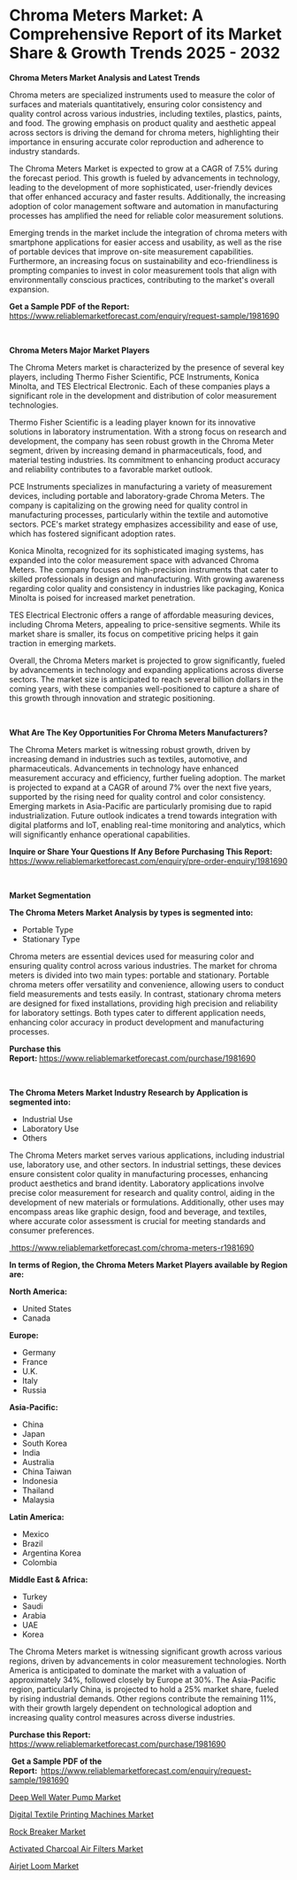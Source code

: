 <p><h1>Chroma Meters Market: A Comprehensive Report of its Market Share & Growth Trends 2025 - 2032</h1></p><p><strong>Chroma Meters Market Analysis and Latest Trends</strong></p>
<p><p>Chroma meters are specialized instruments used to measure the color of surfaces and materials quantitatively, ensuring color consistency and quality control across various industries, including textiles, plastics, paints, and food. The growing emphasis on product quality and aesthetic appeal across sectors is driving the demand for chroma meters, highlighting their importance in ensuring accurate color reproduction and adherence to industry standards.</p><p>The Chroma Meters Market is expected to grow at a CAGR of 7.5% during the forecast period. This growth is fueled by advancements in technology, leading to the development of more sophisticated, user-friendly devices that offer enhanced accuracy and faster results. Additionally, the increasing adoption of color management software and automation in manufacturing processes has amplified the need for reliable color measurement solutions.</p><p>Emerging trends in the market include the integration of chroma meters with smartphone applications for easier access and usability, as well as the rise of portable devices that improve on-site measurement capabilities. Furthermore, an increasing focus on sustainability and eco-friendliness is prompting companies to invest in color measurement tools that align with environmentally conscious practices, contributing to the market's overall expansion.</p></p>
<p><strong>Get a Sample PDF of the Report:&nbsp;</strong> <a href="https://www.reliablemarketforecast.com/enquiry/request-sample/1981690?utm_campaign=1110&utm_medium=2&utm_source=Github&utm_content=ia&utm_term=10042025&utm_id=chroma-meters">https://www.reliablemarketforecast.com/enquiry/request-sample/1981690</a></p>
<p>&nbsp;</p>
<p><strong>Chroma Meters Major Market Players</strong></p>
<p><p>The Chroma Meters market is characterized by the presence of several key players, including Thermo Fisher Scientific, PCE Instruments, Konica Minolta, and TES Electrical Electronic. Each of these companies plays a significant role in the development and distribution of color measurement technologies.</p><p>Thermo Fisher Scientific is a leading player known for its innovative solutions in laboratory instrumentation. With a strong focus on research and development, the company has seen robust growth in the Chroma Meter segment, driven by increasing demand in pharmaceuticals, food, and material testing industries. Its commitment to enhancing product accuracy and reliability contributes to a favorable market outlook.</p><p>PCE Instruments specializes in manufacturing a variety of measurement devices, including portable and laboratory-grade Chroma Meters. The company is capitalizing on the growing need for quality control in manufacturing processes, particularly within the textile and automotive sectors. PCE's market strategy emphasizes accessibility and ease of use, which has fostered significant adoption rates.</p><p>Konica Minolta, recognized for its sophisticated imaging systems, has expanded into the color measurement space with advanced Chroma Meters. The company focuses on high-precision instruments that cater to skilled professionals in design and manufacturing. With growing awareness regarding color quality and consistency in industries like packaging, Konica Minolta is poised for increased market penetration.</p><p>TES Electrical Electronic offers a range of affordable measuring devices, including Chroma Meters, appealing to price-sensitive segments. While its market share is smaller, its focus on competitive pricing helps it gain traction in emerging markets.</p><p>Overall, the Chroma Meters market is projected to grow significantly, fueled by advancements in technology and expanding applications across diverse sectors. The market size is anticipated to reach several billion dollars in the coming years, with these companies well-positioned to capture a share of this growth through innovation and strategic positioning.</p></p>
<p>&nbsp;</p>
<p><strong>What Are The Key Opportunities For Chroma Meters Manufacturers?</strong></p>
<p><p>The Chroma Meters market is witnessing robust growth, driven by increasing demand in industries such as textiles, automotive, and pharmaceuticals. Advancements in technology have enhanced measurement accuracy and efficiency, further fueling adoption. The market is projected to expand at a CAGR of around 7% over the next five years, supported by the rising need for quality control and color consistency. Emerging markets in Asia-Pacific are particularly promising due to rapid industrialization. Future outlook indicates a trend towards integration with digital platforms and IoT, enabling real-time monitoring and analytics, which will significantly enhance operational capabilities.</p></p>
<p><strong>Inquire or Share Your Questions If Any Before Purchasing This Report:</strong> <a href="https://www.reliablemarketforecast.com/enquiry/pre-order-enquiry/1981690?utm_campaign=1110&utm_medium=2&utm_source=Github&utm_content=ia&utm_term=10042025&utm_id=chroma-meters">https://www.reliablemarketforecast.com/enquiry/pre-order-enquiry/1981690</a></p>
<p>&nbsp;</p>
<p><strong>Market Segmentation</strong></p>
<p><strong>The Chroma Meters Market Analysis by types is segmented into:</strong></p>
<p><ul><li>Portable Type</li><li>Stationary Type</li></ul></p>
<p><p>Chroma meters are essential devices used for measuring color and ensuring quality control across various industries. The market for chroma meters is divided into two main types: portable and stationary. Portable chroma meters offer versatility and convenience, allowing users to conduct field measurements and tests easily. In contrast, stationary chroma meters are designed for fixed installations, providing high precision and reliability for laboratory settings. Both types cater to different application needs, enhancing color accuracy in product development and manufacturing processes.</p></p>
<p><strong>Purchase this Report:&nbsp;</strong><a href="https://www.reliablemarketforecast.com/purchase/1981690?utm_campaign=1110&utm_medium=2&utm_source=Github&utm_content=ia&utm_term=10042025&utm_id=chroma-meters">https://www.reliablemarketforecast.com/purchase/1981690</a></p>
<p>&nbsp;</p>
<p><strong>The Chroma Meters Market Industry Research by Application is segmented into:</strong></p>
<p><ul><li>Industrial Use</li><li>Laboratory Use</li><li>Others</li></ul></p>
<p><p>The Chroma Meters market serves various applications, including industrial use, laboratory use, and other sectors. In industrial settings, these devices ensure consistent color quality in manufacturing processes, enhancing product aesthetics and brand identity. Laboratory applications involve precise color measurement for research and quality control, aiding in the development of new materials or formulations. Additionally, other uses may encompass areas like graphic design, food and beverage, and textiles, where accurate color assessment is crucial for meeting standards and consumer preferences.</p></p>
<p><a href="https://www.reliablemarketforecast.com/chroma-meters-r1981690?utm_campaign=1110&utm_medium=2&utm_source=Github&utm_content=ia&utm_term=10042025&utm_id=chroma-meters">&nbsp;https://www.reliablemarketforecast.com/chroma-meters-r1981690</a></p>
<p><strong>In terms of Region, the Chroma Meters Market Players available by Region are:</strong></p>
<p>
    <p> <strong> North America: </strong>
        <ul>
            <li>United States</li>
            <li>Canada</li>
        </ul>
        </p> 
    <p> <strong> Europe: </strong>
        <ul>
            <li>Germany</li>
            <li>France</li>
            <li>U.K.</li>
            <li>Italy</li>
            <li>Russia</li>
        </ul>
        </p> 
    <p> <strong> Asia-Pacific: </strong>
        <ul>
            <li>China</li>
            <li>Japan</li>
            <li>South Korea</li>
            <li>India</li>
            <li>Australia</li>
            <li>China Taiwan</li>
            <li>Indonesia</li>
            <li>Thailand</li>
            <li>Malaysia</li>
        </ul>
        </p> 
    <p> <strong> Latin America: </strong>
        <ul>
            <li>Mexico</li>
            <li>Brazil</li>
            <li>Argentina Korea</li>
            <li>Colombia</li>
        </ul>
        </p> 
    <p> <strong> Middle East & Africa: </strong>
        <ul>
            <li>Turkey</li>
            <li>Saudi</li>
            <li>Arabia</li>
            <li>UAE</li>
            <li>Korea</li>
        </ul>
    </p>
    </p>
<p><p>The Chroma Meters market is witnessing significant growth across various regions, driven by advancements in color measurement technologies. North America is anticipated to dominate the market with a valuation of approximately 34%, followed closely by Europe at 30%. The Asia-Pacific region, particularly China, is projected to hold a 25% market share, fueled by rising industrial demands. Other regions contribute the remaining 11%, with their growth largely dependent on technological adoption and increasing quality control measures across diverse industries.</p></p>
<p><strong>Purchase this Report: </strong><a href="https://www.reliablemarketforecast.com/purchase/1981690?utm_campaign=1110&utm_medium=2&utm_source=Github&utm_content=ia&utm_term=10042025&utm_id=chroma-meters">https://www.reliablemarketforecast.com/purchase/1981690</a></p>
<p>&nbsp;<strong>Get a Sample PDF of the Report:&nbsp;&nbsp;</strong><a href="https://www.reliablemarketforecast.com/enquiry/request-sample/1981690?utm_campaign=1110&utm_medium=2&utm_source=Github&utm_content=ia&utm_term=10042025&utm_id=chroma-meters">https://www.reliablemarketforecast.com/enquiry/request-sample/1981690</a></p>
<p><strong></strong></p>
<p><p><a href="https://github.com/drielvinki/Market-Research-Report-List-1/blob/main/deep-well-water-pump-market.md?utm_campaign=1110&utm_medium=2&utm_source=Github&utm_content=ia&utm_term=10042025&utm_id=chroma-meters">Deep Well Water Pump Market</a></p><p><a href="https://github.com/decockogbaro25/Market-Research-Report-List-1/blob/main/digital-textile-printing-machines-market.md?utm_campaign=1110&utm_medium=2&utm_source=Github&utm_content=ia&utm_term=10042025&utm_id=chroma-meters">Digital Textile Printing Machines Market</a></p><p><a href="https://github.com/moratronak3q/Market-Research-Report-List-1/blob/main/rock-breaker-market.md?utm_campaign=1110&utm_medium=2&utm_source=Github&utm_content=ia&utm_term=10042025&utm_id=chroma-meters">Rock Breaker Market</a></p><p><a href="https://github.com/latzerelfigo48/Market-Research-Report-List-1/blob/main/activated-charcoal-air-filters-market.md?utm_campaign=1110&utm_medium=2&utm_source=Github&utm_content=ia&utm_term=10042025&utm_id=chroma-meters">Activated Charcoal Air Filters Market</a></p><p><a href="https://github.com/ghaligopezf5/Market-Research-Report-List-1/blob/main/airjet-loom-market.md?utm_campaign=1110&utm_medium=2&utm_source=Github&utm_content=ia&utm_term=10042025&utm_id=chroma-meters">Airjet Loom Market</a></p></p>